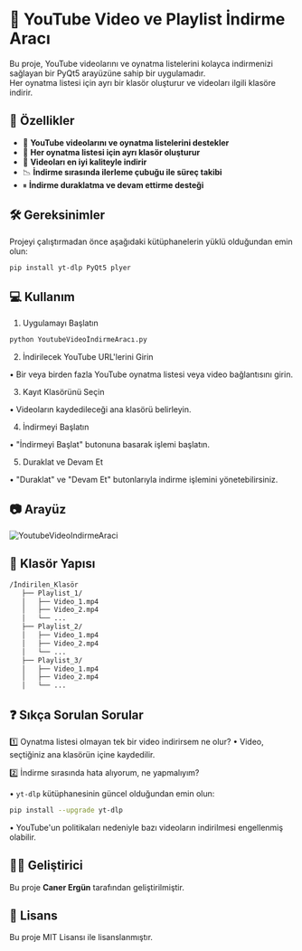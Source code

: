 # 🎥 YouTube Video ve Playlist İndirme Aracı  

Bu proje, YouTube videolarını ve oynatma listelerini kolayca indirmenizi sağlayan bir PyQt5 arayüzüne sahip bir uygulamadır.  
Her oynatma listesi için ayrı bir klasör oluşturur ve videoları ilgili klasöre indirir.  

## 🚀 Özellikler  

- 📌 **YouTube videolarını ve oynatma listelerini destekler**  
- 📁 **Her oynatma listesi için ayrı klasör oluşturur**  
- 🎯 **Videoları en iyi kaliteyle indirir**  
- 📉 **İndirme sırasında ilerleme çubuğu ile süreç takibi**  
- ⏸ **İndirme duraklatma ve devam ettirme desteği**  

## 🛠 Gereksinimler  

Projeyi çalıştırmadan önce aşağıdaki kütüphanelerin yüklü olduğundan emin olun:  

```bash
pip install yt-dlp PyQt5 plyer
```


## 💻 Kullanım

1. Uygulamayı Başlatın

```bash
python YoutubeVideoİndirmeAracı.py
```

2. İndirilecek YouTube URL'lerini Girin

 • Bir veya birden fazla YouTube oynatma listesi veya video bağlantısını girin.

3. Kayıt Klasörünü Seçin

• Videoların kaydedileceği ana klasörü belirleyin.

4. İndirmeyi Başlatın

• "İndirmeyi Başlat" butonuna basarak işlemi başlatın.

5. Duraklat ve Devam Et

• "Duraklat" ve "Devam Et" butonlarıyla indirme işlemini yönetebilirsiniz.


## 📷 Arayüz

![YoutubeVideoIndirmeAraci](https://github.com/user-attachments/assets/33a44ee7-963d-43cc-9bd7-01bd6ab66250)


## 📂 Klasör Yapısı

```bash
/İndirilen_Klasör  
   ├── Playlist_1/  
   │   ├── Video_1.mp4  
   │   ├── Video_2.mp4  
   │   └── ...  
   ├── Playlist_2/  
   │   ├── Video_1.mp4  
   │   ├── Video_2.mp4  
   │   └── ...  
   ├── Playlist_3/  
   │   ├── Video_1.mp4  
   │   ├── Video_2.mp4  
   │   └── ...  
```

## ❓ Sıkça Sorulan Sorular

1️⃣ Oynatma listesi olmayan tek bir video indirirsem ne olur?
• Video, seçtiğiniz ana klasörün içine kaydedilir.

2️⃣ İndirme sırasında hata alıyorum, ne yapmalıyım?

• `yt-dlp` kütüphanesinin güncel olduğundan emin olun:
```bash
pip install --upgrade yt-dlp
```
• YouTube'un politikaları nedeniyle bazı videoların indirilmesi engellenmiş olabilir.

## 👨‍💻 Geliştirici  
Bu proje **Caner Ergün** tarafından geliştirilmiştir.  

## 📜 Lisans
Bu proje MIT Lisansı ile lisanslanmıştır.
